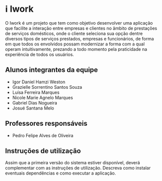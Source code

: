 # :information_source: Iwork

O Iwork é um projeto que tem como objetivo desenvolver uma aplicação que facilite a interação
entre empresas e clientes no âmbito de prestações de serviços domésticos, onde o
cliente seleciona sua opção dentre diversos tipos de serviços prestados, empresas e
funcionários, de forma em que todos os envolvidos possam modernizar a forma com a
qual operam intuitivamente, prezando a todo momento pela praticidade na experiência
de todos os usuários.

## Alunos integrantes da equipe

* Igor Daniel Hamzi Weston
* Grazielle Sorrentino Santos Souza
* Luísa Ferreira Marques
* Nicole Marie Agnelo Marques
* Gabriel Dias Nogueira
* Josué Santana Melo

## Professores responsáveis

* Pedro Felipe Alves de Oliveira


## Instruções de utilização

Assim que a primeira versão do sistema estiver disponível, deverá complementar com as instruções de utilização. Descreva como instalar eventuais dependências e como executar a aplicação.
